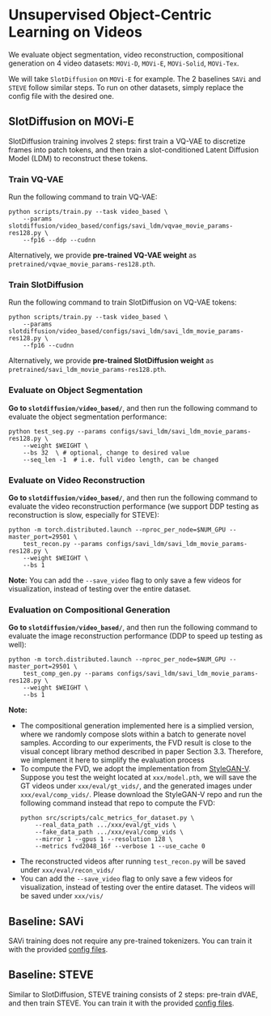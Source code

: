 # Unsupervised Object-Centric Learning on Videos

We evaluate object segmentation, video reconstruction, compositional generation on 4 video datasets: `MOVi-D`, `MOVi-E`, `MOVi-Solid`, `MOVi-Tex`.

We will take `SlotDiffusion` on `MOVi-E` for example.
The 2 baselines `SAVi` and `STEVE` follow similar steps.
To run on other datasets, simply replace the config file with the desired one.

## SlotDiffusion on MOVi-E

SlotDiffusion training involves 2 steps: first train a VQ-VAE to discretize frames into patch tokens, and then train a slot-conditioned Latent Diffusion Model (LDM) to reconstruct these tokens.

### Train VQ-VAE

Run the following command to train VQ-VAE:

```
python scripts/train.py --task video_based \
    --params slotdiffusion/video_based/configs/savi_ldm/vqvae_movie_params-res128.py \
    --fp16 --ddp --cudnn
```

Alternatively, we provide **pre-trained VQ-VAE weight** as `pretrained/vqvae_movie_params-res128.pth`.

### Train SlotDiffusion

Run the following command to train SlotDiffusion on VQ-VAE tokens:

```
python scripts/train.py --task video_based \
    --params slotdiffusion/video_based/configs/savi_ldm/savi_ldm_movie_params-res128.py \
    --fp16 --cudnn
```

Alternatively, we provide **pre-trained SlotDiffusion weight** as `pretrained/savi_ldm_movie_params-res128.pth`.

### Evaluate on Object Segmentation

**Go to `slotdiffusion/video_based/`**, and then run the following command to evaluate the object segmentation performance:

```
python test_seg.py --params configs/savi_ldm/savi_ldm_movie_params-res128.py \
    --weight $WEIGHT \
    --bs 32  \ # optional, change to desired value
    --seq_len -1  # i.e. full video length, can be changed
```

### Evaluate on Video Reconstruction

**Go to `slotdiffusion/video_based/`**, and then run the following command to evaluate the video reconstruction performance (we support DDP testing as reconstruction is slow, especially for STEVE):

```
python -m torch.distributed.launch --nproc_per_node=$NUM_GPU --master_port=29501 \
    test_recon.py --params configs/savi_ldm/savi_ldm_movie_params-res128.py \
    --weight $WEIGHT \
    --bs 1
```

**Note:** You can add the `--save_video` flag to only save a few videos for visualization, instead of testing over the entire dataset.

### Evaluation on Compositional Generation

**Go to `slotdiffusion/video_based/`**, and then run the following command to evaluate the image reconstruction performance (DDP to speed up testing as well):

```
python -m torch.distributed.launch --nproc_per_node=$NUM_GPU --master_port=29501 \
    test_comp_gen.py --params configs/savi_ldm/savi_ldm_movie_params-res128.py \
    --weight $WEIGHT \
    --bs 1
```

**Note:**

-   The compositional generation implemented here is a simplied version, where we randomly compose slots within a batch to generate novel samples.
    According to our experiments, the FVD result is close to the visual concept library method described in paper Section 3.3.
    Therefore, we implement it here to simplify the evaluation process
-   To compute the FVD, we adopt the implementation from [StyleGAN-V](https://github.com/universome/stylegan-v).
    Suppose you test the weight located at `xxx/model.pth`, we will save the GT videos under `xxx/eval/gt_vids/`, and the generated images under `xxx/eval/comp_vids/`.
    Please download the StyleGAN-V repo and run the following command instead that repo to compute the FVD:
    ```
    python src/scripts/calc_metrics_for_dataset.py \
        --real_data_path .../xxx/eval/gt_vids \
        --fake_data_path .../xxx/eval/comp_vids \
        --mirror 1 --gpus 1 --resolution 128 \
        --metrics fvd2048_16f --verbose 1 --use_cache 0
    ```
-   The reconstructed videos after running `test_recon.py` will be saved under `xxx/eval/recon_vids/`
-   You can add the `--save_video` flag to only save a few videos for visualization, instead of testing over the entire dataset.
    The videos will be saved under `xxx/vis/`

## Baseline: SAVi

SAVi training does not require any pre-trained tokenizers.
You can train it with the provided [config files](../slotdiffusion/video_based/configs/savi/).

## Baseline: STEVE

Similar to SlotDiffusion, STEVE training consists of 2 steps: pre-train dVAE, and then train STEVE.
You can train it with the provided [config files](../slotdiffusion/video_based/configs/steve/).
